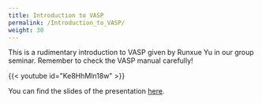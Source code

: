 ```yaml
---
title: Introduction to VASP
permalink: /Introduction_to_VASP/
weight: 30
---
```


This is a rudimentary introduction to VASP given by Runxue Yu in our
group seminar. Remember to check the VASP manual carefully!

{{< youtube id="Ke8HhMln18w" >}}

You can find the slides of the presentation
[here](/files/Introduction_to_VASP.pdf).